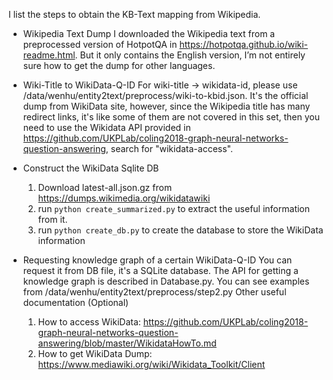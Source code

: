 I list the steps to obtain the KB-Text mapping from Wikipedia.
 
- Wikipedia Text Dump
I downloaded the Wikipedia text from a preprocessed version of HotpotQA in https://hotpotqa.github.io/wiki-readme.html. But it only contains the English version, I’m not entirely sure how to get the dump for other languages.

- Wiki-Title to WikiData-Q-ID
For wiki-title -> wikidata-id, please use /data/wenhu/entity2text/preprocess/wiki-to-kbid.json. It's the official dump from WikiData site, however, since the Wikipedia title has many redirect links, it's like some of them are not covered in this set, then you need to use the Wikidata API provided in https://github.com/UKPLab/coling2018-graph-neural-networks-question-answering, search for "wikidata-access". 

- Construct the WikiData Sqlite DB
  1. Download latest-all.json.gz from https://dumps.wikimedia.org/wikidatawiki
  2. run ```python create_summarized.py``` to extract the useful information from it.
  3. run ```python create_db.py``` to create the database to store the WikiData information
 
- Requesting knowledge graph of a certain WikiData-Q-ID
You can request it from DB file, it's a SQLite database. The API for getting a knowledge graph is described in Database.py. You can see examples from /data/wenhu/entity2text/preprocess/step2.py
Other useful documentation (Optional)
  1. How to access WikiData:
  https://github.com/UKPLab/coling2018-graph-neural-networks-question-answering/blob/master/WikidataHowTo.md
  2. How to get WikiData Dump:
  https://www.mediawiki.org/wiki/Wikidata_Toolkit/Client
